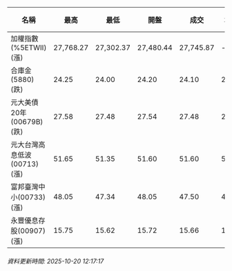 | 名稱 | 最高 | 最低 | 開盤 | 成交 | 均價 | 成交金額(億) | 昨收 | 漲跌幅 | 漲跌 | 總量 | 昨量 | 振幅 |
| -------- | -------- | -------- | -------- |-------- | -------- | -------- |-------- |-------- |-------- | -------- | -------- |-------- |
|加權指數(%5ETWII) (漲)|27,768.27|27,302.37|27,480.44|27,745.87|-|3,771.16|27,302.37|1.62%|443.50|6,325,991|0|1.71%|
|合庫金(5880) (跌)|24.25|24.00|24.20|24.10|24.08|0.978|24.15|0.21%|0.05|4,058|9,514|1.04%|
|元大美債20年(00679B) (跌)|27.58|27.48|27.54|27.48|27.52|7.61|27.78|1.08%|0.30|27,666|42,675|0.36%|
|元大台灣高息低波(00713) (漲)|51.65|51.35|51.60|51.60|51.52|4.79|51.40|0.39%|0.20|9,295|10,864|0.58%|
|富邦臺灣中小(00733) (漲)|48.05|47.34|48.05|47.50|47.51|0.333|47.23|0.57%|0.27|700|1,205|1.50%|
|永豐優息存股(00907) (漲)|15.75|15.62|15.72|15.66|15.67|0.099|15.61|0.32%|0.05|632|921|0.83%|
###### 資料更新時間: 2025-10-20 12:17:17